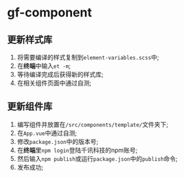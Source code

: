 # gf-component

## 更新样式库

1. 将需要编译的样式复制到`element-variables.scss`中;
2. 在**终端**中输入`et -m`;
3. 等待编译完成后获得新的样式库;
4. 在相关组件页面中通过自测;


## 更新组件库

1. 编写组件并放置在`/src/components/template/`文件夹下;
2. 在`App.vue`中通过自测;
3. 修改`package.json`中的版本号;
4. 在**终端**里`npm login`登陆千讯科技的npm账号;
5. 然后输入`npm publish`或运行`package.json`中的`publish`命令;
6. 发布成功;
